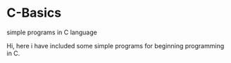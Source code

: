 # C-Basics
simple programs in C language

Hi, here i have included some simple programs for beginning programming in C. 
